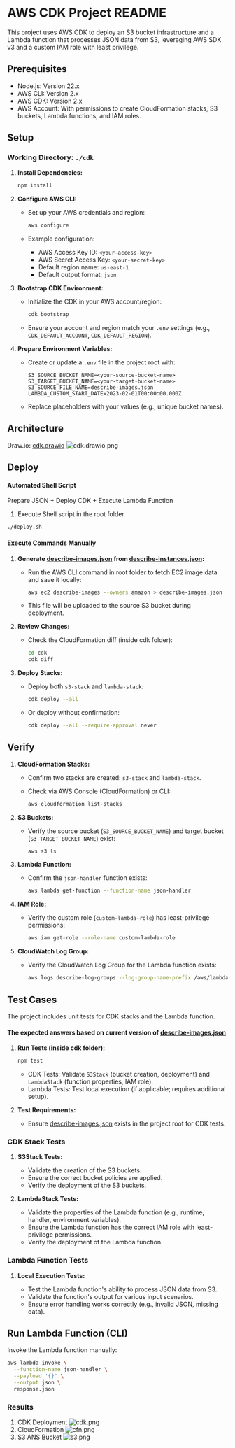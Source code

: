 # AWS CDK Project README

This project uses AWS CDK to deploy an S3 bucket infrastructure and a Lambda function that processes JSON data from S3, leveraging AWS SDK v3 and a custom IAM role with least privilege.

## Prerequisites

- Node.js: Version 22.x
- AWS CLI: Version 2.x
- AWS CDK: Version 2.x
- AWS Account: With permissions to create CloudFormation stacks, S3 buckets, Lambda functions, and IAM roles.

## Setup
### Working Directory: `./cdk`
1. **Install Dependencies:**

    ```sh
    npm install
    ```

2. **Configure AWS CLI:**

    - Set up your AWS credentials and region:

        ```sh
        aws configure
        ```

    - Example configuration:
        - AWS Access Key ID: `<your-access-key>`
        - AWS Secret Access Key: `<your-secret-key>`
        - Default region name: `us-east-1`
        - Default output format: `json`

3. **Bootstrap CDK Environment:**

    - Initialize the CDK in your AWS account/region:

        ```sh
        cdk bootstrap
        ```

    - Ensure your account and region match your `.env` settings (e.g., `CDK_DEFAULT_ACCOUNT`, `CDK_DEFAULT_REGION`).

4. **Prepare Environment Variables:**

    - Create or update a `.env` file in the project root with:

        ```plaintext
        S3_SOURCE_BUCKET_NAME=<your-source-bucket-name>
        S3_TARGET_BUCKET_NAME=<your-target-bucket-name>
        S3_SOURCE_FILE_NAME=describe-images.json
        LAMBDA_CUSTOM_START_DATE=2023-02-01T00:00:00.000Z
        ```

    - Replace placeholders with your values (e.g., unique bucket names).

## Architecture
Draw.io: [cdk.drawio](../cdk.drawio)
![cdk.drawio.png](../cdk.drawio.png)

## Deploy

#### Automated Shell Script 
Prepare JSON + Deploy CDK + Execute Lambda Function
1. Execute Shell script in the root folder
```sh
./deploy.sh
```

#### Execute Commands Manually
1. **Generate [describe-images.json](../describe-images.json) from [describe-instances.json](../describe-instances.json):**

    - Run the AWS CLI command in root folder to fetch EC2 image data and save it locally:

        ```sh
        aws ec2 describe-images --owners amazon > describe-images.json
        ```

    - This file will be uploaded to the source S3 bucket during deployment.

2. **Review Changes:**

    - Check the CloudFormation diff (inside cdk folder):

        ```sh
        cd cdk
        cdk diff
        ```

3. **Deploy Stacks:**

    - Deploy both `s3-stack` and `lambda-stack`:

        ```sh
        cdk deploy --all
        ```

    - Or deploy without confirmation:

        ```sh
        cdk deploy --all --require-approval never
        ```

## Verify

1. **CloudFormation Stacks:**

    - Confirm two stacks are created: `s3-stack` and `lambda-stack`.
    - Check via AWS Console (CloudFormation) or CLI:

        ```sh
        aws cloudformation list-stacks 
        ```

2. **S3 Buckets:**

    - Verify the source bucket (`S3_SOURCE_BUCKET_NAME`) and target bucket (`S3_TARGET_BUCKET_NAME`) exist:

        ```sh
        aws s3 ls
        ```

3. **Lambda Function:**

    - Confirm the `json-handler` function exists:

        ```sh
        aws lambda get-function --function-name json-handler
        ```

4. **IAM Role:**

    - Verify the custom role (`custom-lambda-role`) has least-privilege permissions:

        ```sh
        aws iam get-role --role-name custom-lambda-role
        ```

5. **CloudWatch Log Group:**

    - Verify the CloudWatch Log Group for the Lambda function exists:

        ```sh
        aws logs describe-log-groups --log-group-name-prefix /aws/lambda/json-handler
        ```

## Test Cases

The project includes unit tests for CDK stacks and the Lambda function.
#### The expected answers based on current version of [describe-images.json](../describe-images.json)

1. **Run Tests (inside cdk folder):**

    ```sh
    npm test
    ```

    - CDK Tests: Validate `S3Stack` (bucket creation, deployment) and `LambdaStack` (function properties, IAM role).
    - Lambda Tests: Test local execution (if applicable; requires additional setup).

2. **Test Requirements:**

    - Ensure [describe-images.json](../describe-images.json) exists in the project root for CDK tests.

### CDK Stack Tests

1. **S3Stack Tests:**

    - Validate the creation of the S3 buckets.
    - Ensure the correct bucket policies are applied.
    - Verify the deployment of the S3 buckets.

2. **LambdaStack Tests:**

    - Validate the properties of the Lambda function (e.g., runtime, handler, environment variables).
    - Ensure the Lambda function has the correct IAM role with least-privilege permissions.
    - Verify the deployment of the Lambda function.

### Lambda Function Tests

1. **Local Execution Tests:**

    - Test the Lambda function's ability to process JSON data from S3.
    - Validate the function's output for various input scenarios.
    - Ensure error handling works correctly (e.g., invalid JSON, missing data).


## Run Lambda Function (CLI)

Invoke the Lambda function manually:

```sh
aws lambda invoke \
  --function-name json-handler \
  --payload '{}' \
  --output json \
  response.json
```

### Results
1. CDK Deployment
![cdk.png](../cdk.png)
2. CloudFormation
![cfn.png](../cfn.png)
3. S3 ANS Bucket
![s3.png](../s3.png)
